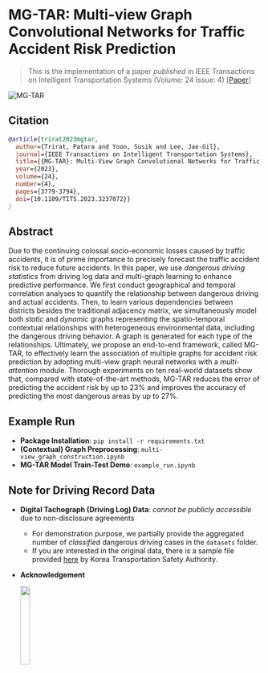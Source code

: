 # MG-TAR: Multi-view Graph Convolutional Networks for Traffic Accident Risk Prediction
> This is the implementation of a paper _published_ in IEEE Transactions on Intelligent Transportation Systems (Volume: 24 Issue: 4) [[Paper](https://ieeexplore.ieee.org/document/10023949)] 

![MG-TAR](https://github.com/kaist-dmlab/MG-TAR/assets/12752812/d0165fbd-01bc-4b5a-ad61-8bc6f3592a2f)
   
  
## Citation
```bibtex 
@article{trirat2023mgtar,
  author={Trirat, Patara and Yoon, Susik and Lee, Jae-Gil},
  journal={IEEE Transactions on Intelligent Transportation Systems}, 
  title={{MG-TAR}: Multi-View Graph Convolutional Networks for Traffic Accident Risk Prediction}, 
  year={2023},
  volume={24}, 
  number={4},
  pages={3779-3794},
  doi={10.1109/TITS.2023.3237072}}
}   
```      
      
## Abstract   
Due to the continuing colossal socio-economic losses caused by traffic accidents, it is of prime importance to precisely forecast the traffic accident risk to reduce future accidents. In this paper, we use _dangerous driving statistics_ from driving log data and multi-graph learning to enhance predictive performance. We first conduct geographical and temporal correlation analyses to quantify the relationship between dangerous driving and actual accidents. Then, to learn various dependencies between districts besides the traditional adjacency matrix, we simultaneously model both _static_ and _dynamic_ graphs representing the spatio-temporal contextual relationships with heterogeneous environmental data, including the dangerous driving behavior. A graph is generated for each type of the relationships. Ultimately, we propose an end-to-end framework, called MG-TAR, to effectively learn the association of multiple graphs for accident risk prediction by adopting multi-view graph neural networks with a _multi-attention_ module. Thorough experiments on ten real-world datasets show that, compared with state-of-the-art methods, MG-TAR reduces the error of predicting the accident risk by up to 23% and improves the accuracy of predicting the most dangerous areas by up to 27%. 

## Example Run
- **Package Installation**: `pip install -r requirements.txt`   
- **(Contextual) Graph Preprocessing**: `multi-view_graph_construction.ipynb`
- **MG-TAR Model Train-Test Demo**: `example_run.ipynb` 

## Note for Driving Record Data
- **Digital Tachograph (Driving Log) Data**: _cannot be publicly accessible_ due to non-disclosure agreements
  - For demonstration purpose, we partially provide the aggregated number of _classified_ dangerous driving cases in the `datasets` folder. 
  - If you are interested in the original data, there is a sample file provided [here](https://www.data.go.kr/en/data/15050068/fileData.do) by Korea Transportation Safety Authority.
- **Acknowledgement**
  
   <img src="https://github.com/kaist-dmlab/MG-TAR/assets/12752812/2f3c16e1-d240-466b-93d3-59c472b37fe8"  width="20%" height="20%">
 
 
 
 
 
 
 
 
 
 
 
 
 
 
 
 
 
 
 
